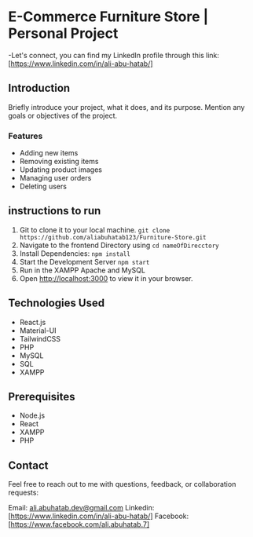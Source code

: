 # E-Commerce Furniture Store | Personal Project

-Let's connect, you can find my LinkedIn profile through this link: [https://www.linkedin.com/in/ali-abu-hatab/]

## Introduction

Briefly introduce your project, what it does, and its purpose. Mention any goals or objectives of the project.


### Features

* Adding new items
* Removing existing items
* Updating product images
* Managing user orders
* Deleting users

## instructions to run
1. Git to clone it to your local machine. `git clone https://github.com/aliabuhatab123/Furniture-Store.git`
3. Navigate to the frontend Directory using `cd nameOfDirecctory`
4. Install Dependencies: `npm install`
5. Start the Development Server `npm start`
3. Run in the XAMPP Apache and MySQL
4. Open [http://localhost:3000](http://localhost:3000) to view it in your browser.

## Technologies Used
* React.js
* Material-UI
* TailwindCSS
* PHP
* MySQL
* SQL
* XAMPP

## Prerequisites
* Node.js
* React
* XAMPP
* PHP

## Contact
Feel free to reach out to me with questions, feedback, or collaboration requests:

Email: ali.abuhatab.dev@gmail.com
Linkedin: [https://www.linkedin.com/in/ali-abu-hatab/]
Facebook: [https://www.facebook.com/ali.abuhatab.7]
